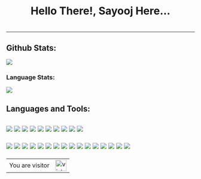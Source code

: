 <div align="left">
<h1 align="center">Hello There!, Sayooj Here...<h1>
<hr>
<h2>Github Stats:</h2>
  <p><img src="https://github-readme-stats.vercel.app/api?username=sayooxx&show_icons=true&theme=midnight-purple"></p>
<h3>Language Stats:</h3>
  <p><img src="https://github-readme-stats.vercel.app/api/top-langs/?username=sanjeevstunner&card_width=495&theme=midnight-purple"></p>
<h2>Languages and Tools:<h2>
  <p>
    <img src="https://img.shields.io/badge/c++-000000?style=for-the-badge&logo=c%2B%2B&logoColor=%2300599C"/>
    <img src="https://img.shields.io/badge/c-000000?style=for-the-badge&logo=c&logoColor=%2300599C"/>
    <img src="https://img.shields.io/badge/python-000000?style=for-the-badge&logo=python&logoColor=blue"/>
    <img src="https://img.shields.io/badge/git-000000?style=for-the-badge&logo=git&logoColor=orange"/>
    <img src="https://img.shields.io/badge/html5-000000?style=for-the-badge&logo=html5&logoColor=%23E34F26"/>
    <img src="https://img.shields.io/badge/css3-000000?style=for-the-badge&logo=css3&logoColor=%231572B6"/>
    <img src="https://img.shields.io/badge/markdown-000000?style=for-the-badge&logo=markdown&logoColor=grey"/>
    <img src="https://img.shields.io/badge/-GNU_Bash-000000?style=for-the-badge&logo=GNU-Bash&logoColor=4EAA25"/>
    <img src="https://img.shields.io/badge/shell_script-000000?style=for-the-badge&logo=gnu-bash&logoColor=white"/>
    <img src="https://img.shields.io/badge/mysql-000000?style=for-the-badge&logo=mysql&logoColor=white"/>
  </p>
  <p>
    <img src="https://img.shields.io/badge/github-000000?style=for-the-badge&logo=github&logoColor=white"/>
    <img src="https://img.shields.io/badge/gitlab-000000?style=for-the-badge&logo=gitlab&logoColor=black"/>
    <img src="https://img.shields.io/badge/gitpod-000000?style=for-the-badge&logo=gitpod&logoColor=f06611"/>
    <img src="https://img.shields.io/badge/heroku-000000?style=for-the-badge&logo=heroku&logoColor=%23430098"/>
    <img src="https://img.shields.io/badge/docker-000000?style=for-the-badge&logo=docker&logoColor=%230db7ed"/>
    <img src="https://img.shields.io/badge/Cloudflare-000000?style=for-the-badge&logo=Cloudflare&logoColor=F38020"/>
    <img src="https://img.shields.io/badge/vercel-000000?style=for-the-badge&logo=vercel&logoColor=white"/>
    <img src="https://img.shields.io/badge/-Stackoverflow-000000?style=for-the-badge&logo=stack-overflow&logoColor=FE7A16"/>
    <img src="https://img.shields.io/badge/XDA--Developers-000000?style=for-the-badge&logo=XDA-Developers&logoColor=%23AC6E2F"/>
    <img src="https://img.shields.io/badge/Repl.it-000000?style=for-the-badge&logo=replit&logoColor=white"/>
    <img src="https://img.shields.io/badge/Visual%20Studio%20Code-000000?style=for-the-badge&logo=visual-studio-code&logoColor=0078d7"/>
    <img src="https://img.shields.io/badge/pycharm-000000?style=for-the-badge&logo=pycharm&logoColor=black&color=black&labelColor=green"/>
    <img src="https://img.shields.io/badge/Android%20Studio-000000?style=for-the-badge&logo=android-studio&logoColor=3DDC84"/>
    <img src="https://img.shields.io/badge/Android-000000?style=for-the-badge&logo=android&logoColor=3DDC84"/>
    <img src="https://img.shields.io/badge/Linux-000000?style=for-the-badge&logo=linux&logoColor=FCC624"/>
    <img src="https://img.shields.io/badge/Windows-000000?style=for-the-badge&logo=windows&logoColor=0078D6"/>
  </p>
  <table>
  <tr>
    <td>You are visitor</td>
    <td><img src="https://profile-counter.glitch.me/Tiktodz/count.svg" alt="vistor count" height="30" /></td>
  </tr>
</table>
  
